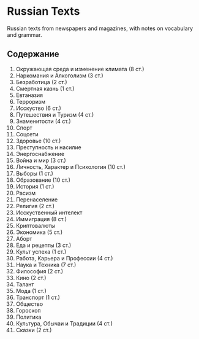# Russian Texts

Russian texts from newspapers and magazines, with notes on vocabulary and grammar.

## Содержание

1. Окружающая среда и изменение климата (8 ст.)
2. Наркомания и Алкоголизм (3 ст.)
3. Безработица (2 ст.)
4. Смертная казнь (1 ст.)
5. Евтаназия
6. Терроризм 
7. Исскуство (6 ст.)
8. Путешествия и Туризм (4 ст.)
9. Знаменитости (4 ст.)
10. Спорт 
11. Соцсети
12. Здоровье (10 ст.)
13. Преступность и насилие 
14. Энергоснабжение 
15. Война и мир (3 ст.)
16. Личность, Характер и Психология (10 ст.)
17. Выборы (1 ст.)
18. Образование  (10 ст.)
19. История (1 ст.)
20. Расизм
21. Перенаселение
22. Религия (2 ст.)
23. Исскуственный интелект 
24. Иммиграция (8 ст.)
25. Криптовалюты
26. Экономика (5 ст.)
27. Аборт
28. Еда и рецепты (3 ст.)
29. Культ успеха (1 ст.)
30. Работа, Карьера и Профессии (4 ст.)
31. Наука и Техника (7 ст.)
32. Философия (2 ст.)
33. Кино (2 ст.)
34. Талант
35. Мода (1 ст.)
36. Транспорт (1 ст.)
37. Общество
38. Гороскоп
39. Политика
40. Культура, Обычаи и Традиции (4 ст.)
41. Сказки (2 ст.)